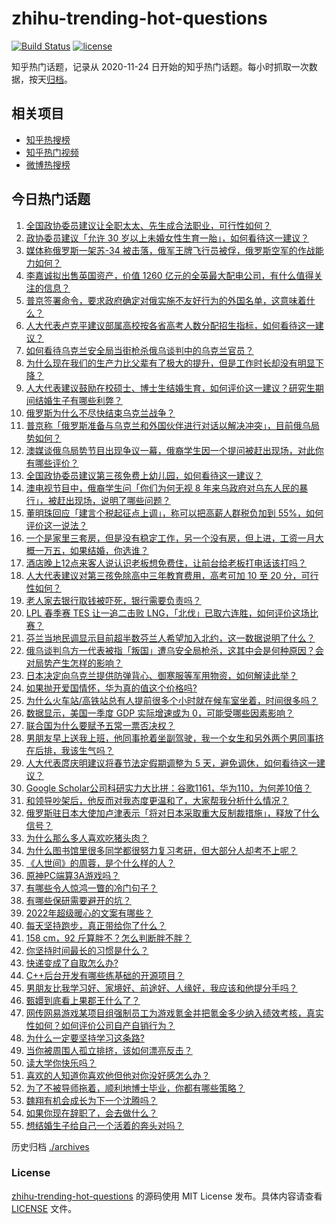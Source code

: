 # zhihu-trending-hot-questions

[![Build Status](https://github.com/justjavac/zhihu-trending-hot-questions/workflows/ci/badge.svg?branch=master)](https://github.com/justjavac/zhihu-trending-hot-questions/actions)
[![license](https://img.shields.io/github/license/justjavac/zhihu-trending-hot-questions)](https://github.com/justjavac/zhihu-trending-hot-questions/blob/master/LICENSE)

知乎热门话题，记录从 2020-11-24 日开始的知乎热门话题。每小时抓取一次数据，按天[归档](./archives)。

## 相关项目

- [知乎热搜榜](https://github.com/justjavac/zhihu-trending-top-search)
- [知乎热门视频](https://github.com/justjavac/zhihu-trending-hot-video)
- [微博热搜榜](https://github.com/justjavac/weibo-trending-hot-search)

## 今日热门话题

<!-- BEGIN -->
<!-- 最后更新时间 Mon Mar 07 2022 01:19:47 GMT+0800 (China Standard Time) -->

1. [全国政协委员建议让全职太太、先生成合法职业，可行性如何？](https://www.zhihu.com/question/520326339)
1. [政协委员建议「允许 30 岁以上未婚女性生育一胎」，如何看待这一建议？](https://www.zhihu.com/question/520189254)
1. [媒体称俄罗斯一架苏-34 被击落，俄军王牌飞行员被俘，俄罗斯空军的作战能力如何？](https://www.zhihu.com/question/520344855)
1. [李嘉诚拟出售英国资产，价值 1260 亿元的全英最大配电公司，有什么值得关注的信息？](https://www.zhihu.com/question/520170853)
1. [普京签署命令，要求政府确定对俄实施不友好行为的外国名单，这意味着什么？](https://www.zhihu.com/question/520314720)
1. [人大代表卢克平建议部属高校按各省高考人数分配招生指标，如何看待这一建议？](https://www.zhihu.com/question/520341601)
1. [如何看待乌克兰安全局当街枪杀俄乌谈判中的乌克兰官员？](https://www.zhihu.com/question/520266699)
1. [为什么现在我们的生产力比父辈有了极大的提升，但是工作时长却没有明显下降？](https://www.zhihu.com/question/519738515)
1. [人大代表建议鼓励在校硕士、博士生结婚生育，如何评价这一建议？研究生期间结婚生子有哪些利弊？](https://www.zhihu.com/question/520374219)
1. [俄罗斯为什么不尽快结束乌克兰战争？](https://www.zhihu.com/question/519867088)
1. [普京称「俄罗斯准备与乌克兰和外国伙伴进行对话以解决冲突」，目前俄乌局势如何？](https://www.zhihu.com/question/520406564)
1. [澳媒谈俄乌局势节目出现争议一幕，俄裔学生因一个提问被赶出现场，对此你有哪些评价？](https://www.zhihu.com/question/520134080)
1. [全国政协委员建议第三孩免费上幼儿园，如何看待这一建议？](https://www.zhihu.com/question/520334580)
1. [澳电视节目中，俄裔学生问「你们为何无视 8 年来乌政府对乌东人民的暴行」，被赶出现场，说明了哪些问题？](https://www.zhihu.com/question/520335023)
1. [董明珠回应「建言个税起征点上调」，称可以把高薪人群税负加到 55%，如何评价这一说法？](https://www.zhihu.com/question/520355335)
1. [一个是家里三套房，但是没有稳定工作，另一个没有房，但上进，工资一月大概一万五，如果结婚，你选谁？](https://www.zhihu.com/question/520152269)
1. [酒店晚上12点来客人说认识老板想免费住，让前台给老板打电话该打吗？](https://www.zhihu.com/question/519105252)
1. [人大代表建议对第三孩免除高中三年教育费用，高考可加 10 至 20 分，可行性如何？](https://www.zhihu.com/question/520378139)
1. [老人家去银行取钱被吓死，银行需要负责吗？](https://www.zhihu.com/question/519750060)
1. [LPL 春季赛 TES 让一追二击败 LNG，「北伐」已取六连胜，如何评价这场比赛？](https://www.zhihu.com/question/520401532)
1. [芬兰当地民调显示目前超半数芬兰人希望加入北约，这一数据说明了什么？](https://www.zhihu.com/question/519459143)
1. [俄乌谈判乌方一代表被指「叛国」遭乌安全局枪杀，这其中会是何种原因？会对局势产生怎样的影响？](https://www.zhihu.com/question/520264906)
1. [日本决定向乌克兰提供防弹背心、御寒服等军用物资，如何解读此举？](https://www.zhihu.com/question/520234284)
1. [如果抛开爱国情怀，华为真的值这个价格吗?](https://www.zhihu.com/question/515222534)
1. [为什么火车站/高铁站总有人提前很多个小时就在候车室坐着，时间很多吗？](https://www.zhihu.com/question/322522441)
1. [数据显示，美国一季度 GDP 实际增速或为 0，可能受哪些因素影响？](https://www.zhihu.com/question/519660815)
1. [联合国为什么要赋予五常一票否决权？](https://www.zhihu.com/question/23081927)
1. [男朋友早上送我上班，他同事抢着坐副驾驶，我一个女生和另外两个男同事挤在后排，我该生气吗？](https://www.zhihu.com/question/511419096)
1. [人大代表庹庆明建议将春节法定假期调整为 5 天，避免调休，如何看待这一建议？](https://www.zhihu.com/question/520358544)
1. [Google Scholar公司科研实力大比拼：谷歌1161，华为110，为何差10倍？](https://www.zhihu.com/question/517090553)
1. [和领导吵架后，他反而对我态度更温和了，大家帮我分析什么情况？](https://www.zhihu.com/question/519939102)
1. [俄罗斯驻日本大使加卢津表示「将对日本采取重大反制裁措施」，释放了什么信号？](https://www.zhihu.com/question/518658296)
1. [为什么那么多人喜欢吃猪头肉？](https://www.zhihu.com/question/497271153)
1. [为什么图书馆里很多同学都很努力复习考研，但大部分人却考不上呢？](https://www.zhihu.com/question/430364218)
1. [《人世间》的周蓉，是个什么样的人？](https://www.zhihu.com/question/517164047)
1. [原神PC端算3A游戏吗？](https://www.zhihu.com/question/520138350)
1. [有哪些令人惊鸿一瞥的冷门句子？](https://www.zhihu.com/question/512557440)
1. [有哪些保研需要避开的坑？](https://www.zhihu.com/question/340904646)
1. [2022年超级暖心的文案有哪些？](https://www.zhihu.com/question/508876587)
1. [每天坚持跑步，真正带给你了什么？](https://www.zhihu.com/question/402267258)
1. [158 cm，92 斤算胖不？怎么判断胖不胖？](https://www.zhihu.com/question/519085594)
1. [你坚持时间最长的习惯是什么？](https://www.zhihu.com/question/511700521)
1. [快递变成了自取怎么办?](https://www.zhihu.com/question/518315412)
1. [C++后台开发有哪些练基础的开源项目？](https://www.zhihu.com/question/39169728)
1. [男朋友比我学习好、家境好、前途好、人缘好，我应该和他提分手吗？](https://www.zhihu.com/question/520348017)
1. [甄嬛到底看上果郡王什么了？](https://www.zhihu.com/question/477830515)
1. [网传网易游戏某项目组强制员工为游戏氪金并把氪金多少纳入绩效考核，真实性如何？如何评价公司自产自销行为？](https://www.zhihu.com/question/519980623)
1. [为什么一定要坚持学习这条路?](https://www.zhihu.com/question/520286508)
1. [当你被周围人孤立排挤，该如何漂亮反击？](https://www.zhihu.com/question/423456618)
1. [读大学你快乐吗？](https://www.zhihu.com/question/519921385)
1. [喜欢的人知道你喜欢他但他对你没好感怎么办？](https://www.zhihu.com/question/520309658)
1. [为了不被导师拖着，顺利地博士毕业，你都有哪些策略？](https://www.zhihu.com/question/267604489)
1. [魏翔有机会成长为下一个沈腾吗？](https://www.zhihu.com/question/510839337)
1. [如果你现在辞职了，会去做什么？](https://www.zhihu.com/question/518430486)
1. [想结婚生子给自己一个活着的奔头对吗？](https://www.zhihu.com/question/520316013)

<!-- END -->

历史归档 [./archives](./archives)

### License

[zhihu-trending-hot-questions](https://github.com/justjavac/zhihu-trending-hot-questions)
的源码使用 MIT License 发布。具体内容请查看 [LICENSE](./LICENSE) 文件。
